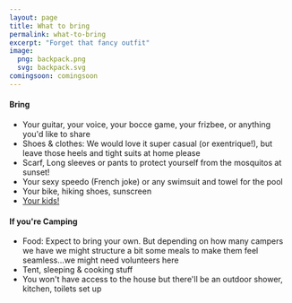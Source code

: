 ```yaml
---
layout: page
title: What to bring
permalink: what-to-bring
excerpt: "Forget that fancy outfit"
image:
  png: backpack.png
  svg: backpack.svg
comingsoon: comingsoon
---
```



#### Bring

* Your guitar, your voice, your bocce game, your frizbee, or anything you'd like to share
* Shoes & clothes: We would love it super casual (or exentrique!), but leave those heels and tight suits at home please
* Scarf, Long sleeves or pants to protect yourself from the mosquitos at sunset!
* Your sexy speedo (French joke) or any swimsuit and towel for the pool
* Your bike, hiking shoes, sunscreen 
* [Your kids!](/kids)


#### If you're Camping

* Food: Expect to bring your own. But depending on how many campers we have we might structure a bit some meals to make them feel seamless...we might need volunteers here 
* Tent, sleeping & cooking stuff
* You won't have access to the house but there'll be an outdoor shower, kitchen, toilets set up


